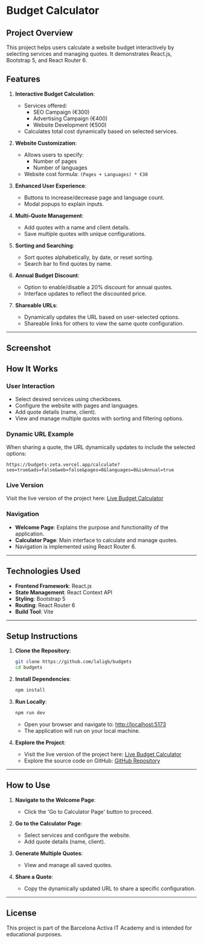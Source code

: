 # **Budget Calculator**

## **Project Overview**

This project helps users calculate a website budget interactively by selecting services and managing quotes. It demonstrates React.js, Bootstrap 5, and React Router 6.

## **Features**

1. **Interactive Budget Calculation**:

   - Services offered:
     - SEO Campaign (€300)
     - Advertising Campaign (€400)
     - Website Development (€500)
   - Calculates total cost dynamically based on selected services.

2. **Website Customization**:

   - Allows users to specify:
     - Number of pages
     - Number of languages
   - Website cost formula: `(Pages + Languages) * €30`

3. **Enhanced User Experience**:

   - Buttons to increase/decrease page and language count.
   - Modal popups to explain inputs.

4. **Multi-Quote Management**:

   - Add quotes with a name and client details.
   - Save multiple quotes with unique configurations.

5. **Sorting and Searching**:

   - Sort quotes alphabetically, by date, or reset sorting.
   - Search bar to find quotes by name.

6. **Annual Budget Discount**:

   - Option to enable/disable a 20% discount for annual quotes.
   - Interface updates to reflect the discounted price.

7. **Shareable URLs**:

   - Dynamically updates the URL based on user-selected options.
   - Shareable links for others to view the same quote configuration.

---

## **Screenshot**

## **How It Works**

### **User Interaction**

- Select desired services using checkboxes.
- Configure the website with pages and languages.
- Add quote details (name, client).
- View and manage multiple quotes with sorting and filtering options.

### **Dynamic URL Example**

When sharing a quote, the URL dynamically updates to include the selected options:

```
https://budgets-zeta.vercel.app/calculate?seo=true&ads=false&web=false&pages=0&languages=0&isAnnual=true
```

### **Live Version**

Visit the live version of the project here:
[Live Budget Calculator](https://budgets-zeta.vercel.app/calculate?seo=true&ads=false&web=false&pages=0&languages=0&isAnnual=true)

### **Navigation**

- **Welcome Page**: Explains the purpose and functionality of the application.
- **Calculator Page**: Main interface to calculate and manage quotes.
- Navigation is implemented using React Router 6.

---

## **Technologies Used**

- **Frontend Framework**: React.js
- **State Management**: React Context API
- **Styling**: Bootstrap 5
- **Routing**: React Router 6
- **Build Tool**: Vite

---

## **Setup Instructions**

1. **Clone the Repository**:

   ```bash
   git clone https://github.com/laligb/budgets
   cd budgets
   ```

2. **Install Dependencies**:

   ```bash
   npm install
   ```

3. **Run Locally**:

   ```bash
   npm run dev
   ```

   - Open your browser and navigate to:
     [http://localhost:5173](http://localhost:5173)
   - The application will run on your local machine.

4. **Explore the Project**:

   - Visit the live version of the project here:
     [Live Budget Calculator](https://budgets-zeta.vercel.app/)
   - Explore the source code on GitHub:
     [GitHub Repository](https://github.com/laligb/budgets)

---

## **How to Use**

1. **Navigate to the Welcome Page**:

   - Click the 'Go to Calculator Page' button to proceed.

2. **Go to the Calculator Page**:

   - Select services and configure the website.
   - Add quote details (name, client).

3. **Generate Multiple Quotes**:

   - View and manage all saved quotes.

4. **Share a Quote**:

   - Copy the dynamically updated URL to share a specific configuration.

---

## **License**

This project is part of the Barcelona Activa IT Academy and is intended for educational purposes.
